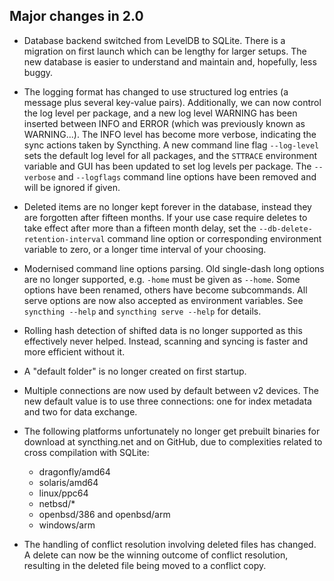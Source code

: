 ## Major changes in 2.0

- Database backend switched from LevelDB to SQLite. There is a migration on
  first launch which can be lengthy for larger setups. The new database is
  easier to understand and maintain and, hopefully, less buggy.

- The logging format has changed to use structured log entries (a message
  plus several key-value pairs). Additionally, we can now control the log
  level per package, and a new log level WARNING has been inserted between
  INFO and ERROR (which was previously known as WARNING...). The INFO level
  has become more verbose, indicating the sync actions taken by Syncthing. A
  new command line flag `--log-level` sets the default log level for all
  packages, and the `STTRACE` environment variable and GUI has been updated
  to set log levels per package. The `--verbose` and `--logflags` command
  line options have been removed and will be ignored if given.

- Deleted items are no longer kept forever in the database, instead they are
  forgotten after fifteen months. If your use case require deletes to take
  effect after more than a fifteen month delay, set the
  `--db-delete-retention-interval` command line option or corresponding
  environment variable to zero, or a longer time interval of your choosing.

- Modernised command line options parsing. Old single-dash long options are
  no longer supported, e.g. `-home` must be given as `--home`. Some options
  have been renamed, others have become subcommands. All serve options are
  now also accepted as environment variables. See  `syncthing --help` and
  `syncthing serve --help` for details.

- Rolling hash detection of shifted data is no longer supported as this
  effectively never helped. Instead, scanning and syncing is faster and more
  efficient without it.

- A "default folder" is no longer created on first startup.

- Multiple connections are now used by default between v2 devices. The new
  default value is to use three connections: one for index metadata and two
  for data exchange.

- The following platforms unfortunately no longer get prebuilt binaries for
  download at syncthing.net and on GitHub, due to complexities related to
  cross compilation with SQLite:

  - dragonfly/amd64
  - solaris/amd64
  - linux/ppc64
  - netbsd/*
  - openbsd/386 and openbsd/arm
  - windows/arm

- The handling of conflict resolution involving deleted files has changed. A
  delete can now be the winning outcome of conflict resolution, resulting in
  the deleted file being moved to a conflict copy.
